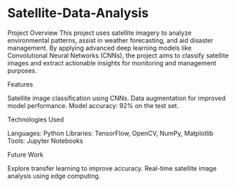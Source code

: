 # Satellite-Data-Analysis

Project Overview
This project uses satellite imagery to analyze environmental patterns, assist in weather forecasting, and aid disaster management. By applying advanced deep learning models like Convolutional Neural Networks (CNNs), the project aims to classify satellite images and extract actionable insights for monitoring and management purposes.

Features

Satellite image classification using CNNs.
Data augmentation for improved model performance.
Model accuracy: 92% on the test set.


Technologies Used

Languages: Python
Libraries: TensorFlow, OpenCV, NumPy, Matplotlib
Tools: Jupyter Notebooks


Future Work

Explore transfer learning to improve accuracy.
Real-time satellite image analysis using edge computing.
